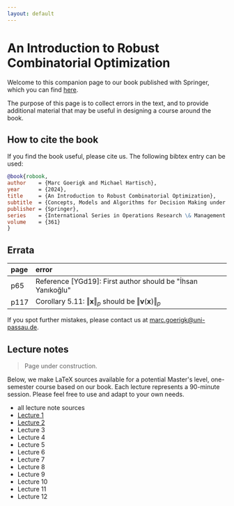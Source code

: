 ```yaml
---
layout: default
---
```


<script type="text/javascript"
  src="https://cdnjs.cloudflare.com/ajax/libs/mathjax/2.7.0/MathJax.js?config=TeX-AMS_CHTML">
</script>
<script type="text/x-mathjax-config">
  MathJax.Hub.Config({
    tex2jax: {
      inlineMath: [['$','$'], ['\\(','\\)']],
      processEscapes: true},
      jax: ["input/TeX","input/MathML","input/AsciiMath","output/CommonHTML"],
      extensions: ["tex2jax.js","mml2jax.js","asciimath2jax.js","MathMenu.js","MathZoom.js","AssistiveMML.js", "[Contrib]/a11y/accessibility-menu.js"],
      TeX: {
      extensions: ["AMSmath.js","AMSsymbols.js","noErrors.js","noUndefined.js"],
      equationNumbers: {
      autoNumber: "AMS"
      }
    }
  });
</script>



# An Introduction to Robust Combinatorial Optimization

Welcome to this companion page to our book published with Springer, which you can find [here](https://doi.org/10.1007/978-3-031-61261-9).

The purpose of this page is to collect errors in the text, and to provide additional material that may be useful in designing a course around the book.

## How to cite the book

If you find the book useful, please cite us. The following bibtex entry can be used:

```bibtex
@book{robook,
author    = {Marc Goerigk and Michael Hartisch},
year      = {2024},
title     = {An Introduction to Robust Combinatorial Optimization},
subtitle  = {Concepts, Models and Algorithms for Decision Making under Uncertainty},
publisher = {Springer},
series    = {International Series in Operations Research \& Management Science},
volume    = {361}
}
```

## Errata

| page | error |
|:-----|:------|
|p65 | Reference [YGd19]: First author should be "İhsan Yanıkoğlu" |
|p117 | Corollary 5.11: $\Vert\pmb{x}\Vert_p$ should be $\Vert\pmb{v}(\pmb{x})\Vert_p$ |

If you spot further mistakes, please contact us at <marc.goerigk@uni-passau.de>.


## Lecture notes

> Page under construction.

Below, we make LaTeX sources available for a potential Master's level, one-semester course based on our book. Each lecture represents a 90-minute session. Please feel free to use and adapt to your own needs.

* all lecture note sources
* [Lecture 1](/notes/01.zip)
* [Lecture 2](/notes/02.zip)
* Lecture 3
* Lecture 4
* Lecture 5
* Lecture 6
* Lecture 7
* Lecture 8
* Lecture 9
* Lecture 10
* Lecture 11
* Lecture 12

